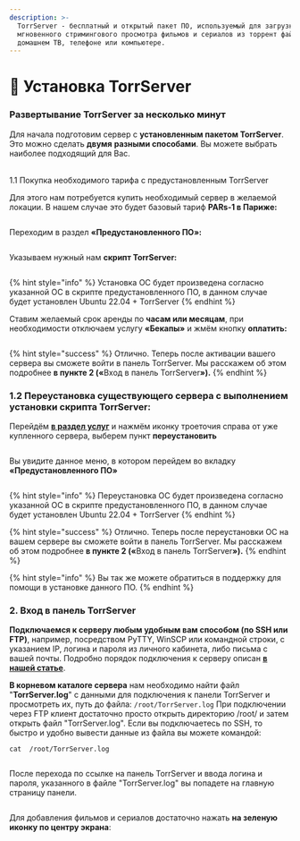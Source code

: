 ```yaml
---
description: >-
  TorrServer - бесплатный и открытый пакет ПО, используемый для загрузки и
  мгновенного стримингового просмотра фильмов и сериалов из торрент файлов на
  домашнем ТВ, телефоне или компьютере.
---
```


# 🎦 Установка TorrServer

### Развертывание TorrServer за несколько минут

Для начала подготовим сервер с **установленным пакетом TorrServer**. Это можно сделать **двумя** **разными способами**. Вы можете выбрать наиболее подходящий для Вас.

\
1.1 Покупка необходимого тарифа с предустановленным TorrServer

Для этого нам потребуется купить необходимый сервер в желаемой локации. В нашем случае это будет базовый тариф **PARs-1 в Париже:**

<figure><img src="../.gitbook/assets/image.png" alt=""><figcaption></figcaption></figure>

Переходим в раздел **«Предустановленного ПО»:**

<figure><img src="../.gitbook/assets/image (1).png" alt=""><figcaption></figcaption></figure>

Указываем нужный нам **скрипт TorrServer:**

<figure><img src="../.gitbook/assets/image (2).png" alt=""><figcaption></figcaption></figure>

{% hint style="info" %}
Установка ОС будет произведена согласно указанной ОС в скрипте предустановленного ПО, в данном случае будет установлен Ubuntu 22.04 + TorrServer
{% endhint %}

Ставим желаемый срок аренды по **часам или месяцам**, при необходимости отключаем услугу **«Бекапы»** и жмём кнопку **оплатить:**

<figure><img src="../.gitbook/assets/image (3).png" alt=""><figcaption></figcaption></figure>

{% hint style="success" %}
Отлично. Теперь после активации вашего сервера вы сможете войти в панель TorrServer. Мы расскажем об этом подробнее **в пункте 2 («**&#x412;ход в панель TorrServe&#x72;**»).**
{% endhint %}

### 1.2 Переустановка существующего сервера с выполнением установки скрипта TorrServer:

Перейдём [**в раздел услуг**](https://my.aeza.net/services) и нажмём иконку троеточия справа от уже купленного сервера, выберем пункт **переустановить**

<figure><img src="../.gitbook/assets/image (4).png" alt=""><figcaption></figcaption></figure>

Вы увидите данное меню, в котором перейдем во вкладку **«Предустановленного ПО»**

<figure><img src="../.gitbook/assets/image (5).png" alt=""><figcaption></figcaption></figure>

{% hint style="info" %}
Переустановка ОС будет произведена согласно указанной ОС в скрипте предустановленного ПО, в данном случае будет установлен Ubuntu 22.04 + TorrServer
{% endhint %}

{% hint style="success" %}
Отлично. Теперь после переустановки ОС на вашем сервере вы сможете войти в панель TorrServer. Мы расскажем об этом подробнее **в пункте 2 («**&#x412;ход в панель TorrServe&#x72;**»).**
{% endhint %}

{% hint style="info" %}
Вы так же можете обратиться в поддержку для помощи в установке данного ПО.
{% endhint %}

### 2. Вход в панель TorrServer

**Подключаемся к серверу любым удобным вам способом (по SSH или FTP)**, например, посредством PyTTY, WinSCP или командной строки, с указанием IP, логина и пароля из личного кабинета, либо письма с вашей почты. Подробно порядок подключения к серверу описан [**в нашей статье**](https://wiki.aeza.net/instrukcii-dlya-novichkov-windows-linux/kak-podklyuchitsya-po-ssh-i-sftp).

**В корневом каталоге сервера** нам необходимо найти файл "**TorrServer.log**" с данными для подключения к панели TorrServer и просмотреть их, путь до файла: `/root/TorrServer.log` При подключении через FTP клиент достаточно просто открыть директорию /root/ и затем открыть файл "TorrServer.log". Если вы подключаетесь по SSH, то быстро и удобно вывести данные из файла вы можете командой:

```
cat  /root/TorrServer.log
```

<figure><img src="../.gitbook/assets/image (6).png" alt=""><figcaption></figcaption></figure>

После перехода по ссылке на панель TorrServer и ввода логина и пароля, указанного в файле "TorrServer.log" вы попадете на главную страницу панели.

<figure><img src="../.gitbook/assets/image (7).png" alt=""><figcaption></figcaption></figure>

Для добавления фильмов и сериалов достаточно нажать **на зеленую иконку по центру экрана**:

<figure><img src="../.gitbook/assets/image (8).png" alt=""><figcaption></figcaption></figure>

